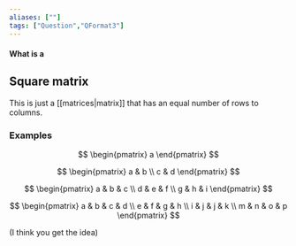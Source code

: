 ```yaml
---
aliases: [""]
tags: ["Question","QFormat3"]
---
```


#### What is a
## Square matrix
This is just a [[matrices|matrix]] that has an equal number of rows to columns.

### Examples
$$ \begin{pmatrix} 
a
\end{pmatrix} $$

$$ \begin{pmatrix} 
a & b \\ c & d
 \end{pmatrix} $$
 
 $$ \begin{pmatrix} 
a & b & c \\ d & e & f  \\ g & h & i
\end{pmatrix} $$

$$ \begin{pmatrix} 
a & b & c & d \\ e &  f & g & h \\ i & j & j & k \\ m & n & o & p
\end{pmatrix} $$

(I think you get the idea)